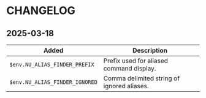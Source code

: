 # CHANGELOG

## 2025-03-18

| Added      | Description |
|---------------|-------------|
| `$env.NU_ALIAS_FINDER_PREFIX` |   Prefix used for aliased command display. |
| `$env.NU_ALIAS_FINDER_IGNORED` |   Comma delimited string of ignored aliases. |
